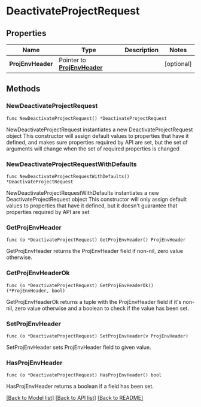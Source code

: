 # DeactivateProjectRequest

## Properties

Name | Type | Description | Notes
------------ | ------------- | ------------- | -------------
**ProjEnvHeader** | Pointer to [**ProjEnvHeader**](ProjEnvHeader.md) |  | [optional] 

## Methods

### NewDeactivateProjectRequest

`func NewDeactivateProjectRequest() *DeactivateProjectRequest`

NewDeactivateProjectRequest instantiates a new DeactivateProjectRequest object
This constructor will assign default values to properties that have it defined,
and makes sure properties required by API are set, but the set of arguments
will change when the set of required properties is changed

### NewDeactivateProjectRequestWithDefaults

`func NewDeactivateProjectRequestWithDefaults() *DeactivateProjectRequest`

NewDeactivateProjectRequestWithDefaults instantiates a new DeactivateProjectRequest object
This constructor will only assign default values to properties that have it defined,
but it doesn't guarantee that properties required by API are set

### GetProjEnvHeader

`func (o *DeactivateProjectRequest) GetProjEnvHeader() ProjEnvHeader`

GetProjEnvHeader returns the ProjEnvHeader field if non-nil, zero value otherwise.

### GetProjEnvHeaderOk

`func (o *DeactivateProjectRequest) GetProjEnvHeaderOk() (*ProjEnvHeader, bool)`

GetProjEnvHeaderOk returns a tuple with the ProjEnvHeader field if it's non-nil, zero value otherwise
and a boolean to check if the value has been set.

### SetProjEnvHeader

`func (o *DeactivateProjectRequest) SetProjEnvHeader(v ProjEnvHeader)`

SetProjEnvHeader sets ProjEnvHeader field to given value.

### HasProjEnvHeader

`func (o *DeactivateProjectRequest) HasProjEnvHeader() bool`

HasProjEnvHeader returns a boolean if a field has been set.


[[Back to Model list]](../README.md#documentation-for-models) [[Back to API list]](../README.md#documentation-for-api-endpoints) [[Back to README]](../README.md)


